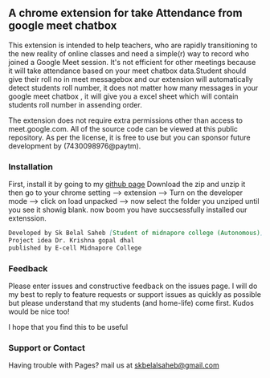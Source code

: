 ## A chrome extension for take Attendance from google meet chatbox

This extension is intended to help teachers, who are rapidly transitioning to the new reality of online classes and need a simple(r) way to record who joined a Google Meet session. It's not efficient for other meetings because it will take attendance based on your meet chatbox data.Student should give their roll no in meet messagebox and our extension will automatically detect students roll number, it does not matter how many messages in your google meet chatbox , it will give you a excel sheet which will contain students roll number in assending order. 

The extension does not require extra permissions other than access to meet.google.com. All of the source code can be viewed at this public repository.
As per the license, it is free to use but you can sponsor future development by (7430098976@paytm).

### Installation
First, install it by going to my [github page](https://github.com/skbelalsaheb/Meet-Attendance) Download the zip and unzip it then go to your 
chrome setting --> extension --> Turn on the developer mode --> click on load unpacked --> now select the folder you unziped until you see it showig blank. now boom you have succsessfully installed our extenssion.

```markdown
Developed by Sk Belal Saheb [Student of midnapore college (Autonomous)](https://www.linkedin.com/in/sk-belal-saheb)
Project idea Dr. Krishna gopal dhal
published by E-cell Midnapore College
```

### Feedback
Please enter issues and constructive feedback on the issues page. I will do my best to reply to feature requests or support issues as quickly as possible but please understand that my students (and home-life) come first. Kudos would be nice too!

I hope that you find this to be useful

### Support or Contact

Having trouble with Pages? mail us at skbelalsaheb@gmail.com
